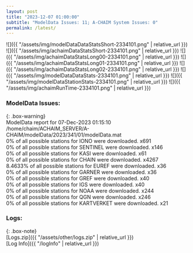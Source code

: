 ```yaml
---
layout: post
title: "2023-12-07 01:00:00"
subtitle: "ModelData Issues: 11; A-CHAIM System Issues: 0"
permalink: /latest/
---
```


![]({{ "/assets/img/modelDataDataStatsShort-2334101.png" | relative_url }})
![]({{ "/assets/img/achaimDataStatsShort-2334101.png" | relative_url }})
![]({{ "/assets/img/achaimDataStatsLong00-2334101.png" | relative_url }})
![]({{ "/assets/img/achaimDataStatsLong01-2334101.png" | relative_url }})
![]({{ "/assets/img/achaimDataStatsLong02-2334101.png" | relative_url }})
![]({{ "/assets/img/modelDataDataStats-2334101.png" | relative_url }})
![]({{ "/assets/img/modelDataStationStats-2334101.png" | relative_url }})
![]({{ "/assets/img/achaimRunTime-2334101.png" | relative_url }})


### ModelData Issues:  
  
{: .box-warning}  
 ModelData report for 07-Dec-2023 01:15:10   
 /home/chaim/ACHAIM_SERVER/A-CHAIM/modelData/2023/341/01/modelData.mat   
 0% of all possible stations for IONO were downloaded. x691   
 0% of all possible stations for SENTINEL were downloaded. x146   
 0% of all possible stations for KASI were downloaded. x61   
 0% of all possible stations for CHAIN were downloaded. x4267   
 8.4633% of all possible stations for EUREF were downloaded. x36   
 0% of all possible stations for GARNER were downloaded. x36   
 0% of all possible stations for GREF were downloaded. x40   
 0% of all possible stations for IGS were downloaded. x40   
 0% of all possible stations for NOAA were downloaded. x244   
 0% of all possible stations for QGN were downloaded. x246   
 0% of all possible stations for KARTVERKET were downloaded. x21   
  


### Logs:  
  
{: .box-note}  
[Logs.zip]({{ "/assets/other/logs.zip" | relative_url }})  
[Log Info]({{ "/logInfo" | relative_url }})  
